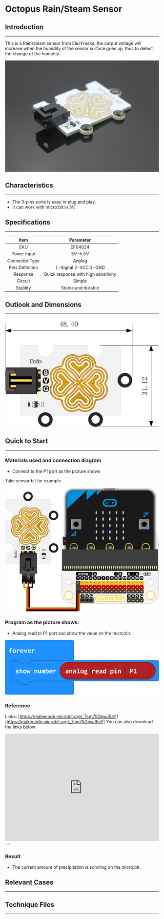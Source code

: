# Octopus Rain/Steam Sensor

## Introduction
---


This is a Rain/steam sensor from ElecFreaks, the output voltage will increase when the humidity of the sensor surface goes up, thus to detect the change of the humidity.

 ![](./images/4tWL14e.jpg)

## Characteristics
---
- The 3-pins ports is easy to plug and play.
- It can work with micro:bit in 3V. 

## Specifications
---
Item |              Parameter               
:-: | :-: 
SKU|EF04024
Power Input|3V-5.5V
Connector Type|Analog
Pins Definition|1-Signal 2-VCC 3-GND
Response|Quick response with high sensitivity
Circuit|Simple
Stablity|Stable and durable


## Outlook and Dimensions
---

 ![](./images/xpNQNBG.png)

## Quick to Start
---
### Materials used and connection diagram
- Connect to the P1 port as the picture shows

Take sensor:bit for example

 ![](./images/ai3lZZE.jpg)

### Program as the picture shows:
- Analog read to P1 port and show the value on the micro:bit.

 ![](./images/JQBCxSv.png)

### Reference
Links:
[https://makecode.microbit.org/_7cm75DbwJEaY](https://makecode.microbit.org/_7cm75DbwJEaY)
You can also download the links below:

<div style="position:relative;height:0;padding-bottom:70%;overflow:hidden;"><iframe style="position:absolute;top:0;left:0;width:100%;height:100%;" src="https://makecode.microbit.org/#pub:_7cm75DbwJEaY" frameborder="0" sandbox="allow-popups allow-forms allow-scripts allow-same-origin"></iframe></div>  
---

### Result
- The current amount of precipitation is scrolling on the micro:bit. 

## Relevant Cases
---

## Technique Files
---
